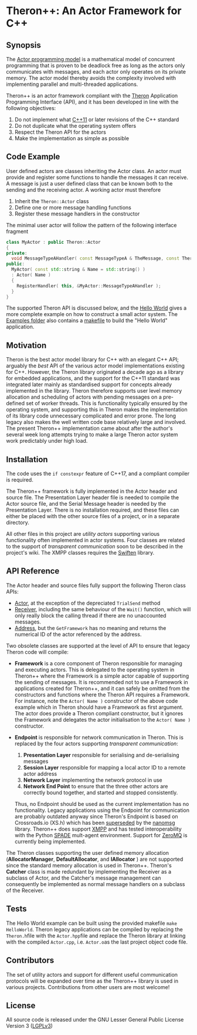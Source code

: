 # Theron++: An Actor Framework for C++

## Synopsis

The [Actor programming model](https://en.wikipedia.org/wiki/Actor_model) is a mathematical model of concurrent programming that is proven to be deadlock free as long as the actors only communicates with messages, and each actor only operates on its private memory. The actor model thereby avoids the complexity involved with implementing parallel and multi-threaded applications.

Theron++ is an actor framework compliant with the [Theron](http://www.theron-library.com/) Application Programming Interface (API), and it has been developed in line with the following objectives:
1. Do not implement what [C++11](https://isocpp.org/wiki/faq/cpp11) or later revisions of the C++ standard
2. Do not duplicate what the operating system offers
3. Respect the Theron API for the actors
4. Make the implementation as simple as possible

## Code Example

User defined actors are classes inheriting the Actor class. An actor must provide and register some functions to handle the messages it can receive. A message is just a user defined class that can be known both to the sending and the receiving actor. A working actor must therefore
1. Inherit the `Theron::Actor` class
2. Define one or more message handling functions
3. Register these message handlers in the constructor

The minimal user actor will follow the pattern of the following interface fragment

```C++
class MyActor : public Theron::Actor
{
private:
  void MessageTypeAHandler( const MessageTypeA & TheMessage, const Theron::Address SendingActor);
public:
  MyActor( const std::string & Name = std::string() )
  : Actor( Name )
  {
    RegisterHandler( this, &MyActor::MessageTypeAHandler );
  }
}
```
The supported Theron API is discussed below, and the [Hello World](https://github.com/GeirHo/TheronPlusPlus/blob/Release/Examples/HelloWorld.cpp) gives a more complete example on how to construct a small actor system. The [Examples folder](https://github.com/GeirHo/TheronPlusPlus/tree/Release/Examples) also contains a [makefile](https://github.com/GeirHo/TheronPlusPlus/blob/Release/Examples/makefile) to build the "Hello World" application.

## Motivation

Theron is the best actor model library for C++ with an elegant C++ API; arguably the _best_ API of the various actor model implementations existing for C++. However, the Theron library originated a decade ago as a library for embedded applications, and the support for the C++11 standard was integrated later mainly as standardised support for concepts already implemented in the library. Theron therefore supports user level memory allocation and scheduling of actors with pending messages on a pre-defined set of worker threads. This is functionality  typically ensured by the operating system, and supporting this in Theron makes the implementation of its library code unnecessary complicated and error prone. The long legacy also makes the well written code base relatively large and involved. The present Theron++ implementation came about after the author's several week long attempts trying to make a large Theron actor system work predictably under high load. 

## Installation

The code uses the `if constexpr` feature of C++17, and a compliant compiler is required.

The Theron++ framework is fully implemented in the Actor header and source file. The Presentation Layer header file is needed to compile the Actor source file, and the Serial Message header is needed by the Presentation Layer. There is no installation required, and these files can either be placed with the other source files of a project, or in a separate directory. 

All other files in this project are _utility actors_ supporting various functionality often implemented in actor systems. Four classes are related to the support of _transparent communication_ soon to be described in the project's wiki. The XMPP classes requires the [Swiften](http://swift.im/swiften.html) library.

## API Reference

The Actor header and source files fully support the following Theron class APIs:
* [Actor](http://docs.theron-library.com/6.00/classTheron_1_1Actor.html), at the exception of the depreciated `TrialSend` method
* [Receiver](http://docs.theron-library.com/6.00/classTheron_1_1Receiver.html), including the same behaviour of the `Wait()` function, which will only really block the calling thread if there are no unaccounted messages.
* [Address](http://docs.theron-library.com/6.00/classTheron_1_1Address.html), but the `GetFramework` has no meaning and returns the numerical ID of the actor referenced by the address.

Two obsolete classes are supported at the level of API to ensure that legacy Theron code will compile:
* 	**Framework** is a core component of Theron responsible for managing and executing actors. This is delegated to the operating system in Theron++ where the Framework is a simple actor capable of supporting the sending of messages. It is recommended not to use a Framework in applications created for Theron++, and it can safely be omitted from the constructors and functions where the Theron API requires a Framework. For instance, note the `Actor( Name )` constructor of the above code example which in Theron should have a Framework as first argument. The actor does provide a Theron compliant constructor, but it ignores the Framework and delegates the actor initialisation to the `Actor( Name )` constructor.
* 	**Endpoint** is responsible for network communication in Theron. This is replaced by the four actors supporting _transparent communication_: 
	1. **Presentation Layer** responsible for serialising and de-serialising messages
	2. **Session Layer** responsible for mapping a local actor ID to a remote actor address
	3. **Network Layer** implementing the network protocol in use
	4. **Network End Point** to ensure that the three other actors are correctly bound together, and started and stopped consistently.

	Thus, no Endpoint should be used as the current implementation has no functionality. Legacy applications using the Endpoint for communication are probably outdated anyway since Theron's Endpoint is based on Crossroads.io (XS.h) which has been [superseded](http://stackoverflow.com/questions/13494033/zeromq-vs-crossroads-i-o) by the [nanomsg](https://github.com/nanomsg/nanomsg) library. Theron++ does support [XMPP](https://xmpp.org/) and has tested interoperability with the Python [SPADE](https://github.com/javipalanca/spade) mult-agent environment. Support for [ZeroMQ](http://zeromq.org/) is currently being implemented.

The Theron classes supporting the user defined memory allocation (**AllocatorManager**, **DefaultAllocator**, and **IAllocator** ) are not supported since the standard memory allocation is used in Theron++. Theron's **Catcher** class is made redundant by implementing the Receiver as a subclass of Actor, and the Catcher's message management can consequently be implemented as normal message handlers on a subclass of the Receiver.

## Tests

The Hello World example can be built using the provided makefile `make HelloWorld`. Theron legacy applications can be compiled by replacing the `Theron.h`file with the `Actor.hpp`file and replace the Theron library at linking with the compiled `Actor.cpp`, i.e. `Actor.o`as the last project object code file.

## Contributors

The set of utility actors and support for different useful communication protocols will be expanded over time as the Theron++ library is used in various projects. Contributions from other users are most welcome!

## License

All source code is released under the GNU Lesser General Public License Version 3 
([LGPLv3](https://www.gnu.org/licenses/lgpl.html))
